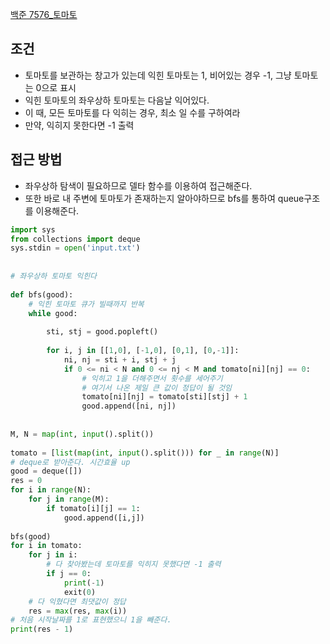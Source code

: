 [백준 7576_토마토](https://www.acmicpc.net/problem/7576)

## 조건
- 토마토를 보관하는 창고가 있는데 익힌 토마토는 1, 비어있는 경우 -1, 그냥 토마토는 0으로 표시
- 익힌 토마토의 좌우상하 토마토는 다음날 익어있다.
- 이 때, 모든 토마토를 다 익히는 경우, 최소 일 수를 구하여라
- 만약, 익히지 못한다면 -1 출력


## 접근 방법
- 좌우상하 탐색이 필요하므로 델타 함수를 이용하여 접근해준다.
- 또한 바로 내 주변에 토마토가 존재하는지 알아야하므로 bfs를 통하여 queue구조를 이용해준다.


```python
import sys  
from collections import deque  
sys.stdin = open('input.txt')  
  
  
# 좌우상하 토마토 익힌다  
  
def bfs(good):  
	# 익힌 토마토 큐가 빌때까지 반복
    while good:  
  
        sti, stj = good.popleft()  
  
        for i, j in [[1,0], [-1,0], [0,1], [0,-1]]:  
            ni, nj = sti + i, stj + j  
            if 0 <= ni < N and 0 <= nj < M and tomato[ni][nj] == 0:  
                # 익히고 1을 더해주면서 횟수를 세어주기  
                # 여기서 나온 제일 큰 값이 정답이 될 것임
                tomato[ni][nj] = tomato[sti][stj] + 1  
                good.append([ni, nj])  
  
  
M, N = map(int, input().split())  
  
tomato = [list(map(int, input().split())) for _ in range(N)]  
# deque로 받아준다. 시간효율 up  
good = deque([])  
res = 0  
for i in range(N):  
    for j in range(M):  
        if tomato[i][j] == 1:  
            good.append([i,j])  
  
bfs(good)  
for i in tomato:  
    for j in i:  
        # 다 찾아봤는데 토마토를 익히지 못했다면 -1 출력  
        if j == 0:  
            print(-1)  
            exit(0)  
    # 다 익혔다면 최댓값이 정답  
    res = max(res, max(i))  
# 처음 시작날짜를 1로 표현했으니 1을 빼준다.  
print(res - 1)
```